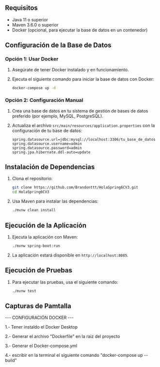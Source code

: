 ## Requisitos

- Java 11 o superior
- Maven 3.6.0 o superior
- Docker (opcional, para ejecutar la base de datos en un contenedor)

## Configuración de la Base de Datos

### Opción 1: Usar Docker

1. Asegúrate de tener Docker instalado y en funcionamiento.
2. Ejecuta el siguiente comando para iniciar la base de datos con Docker:

    ```sh
    docker-compose up -d
    ```

### Opción 2: Configuración Manual

1. Crea una base de datos en tu sistema de gestión de bases de datos preferido (por ejemplo, MySQL, PostgreSQL).
2. Actualiza el archivo `src/main/resources/application.properties` con la configuración de tu base de datos:

    ```properties
    spring.datasource.url=jdbc:mysql://localhost:3306/tu_base_de_datos
    spring.datasource.username=admin
    spring.datasource.password=admin
    spring.jpa.hibernate.ddl-auto=update
    ```

## Instalación de Dependencias

1. Clona el repositorio:

    ```sh
    git clone https://github.com/Brandonttt/HolaSpring6CV3.git
    cd HolaSpring6CV3
    ```

2. Usa Maven para instalar las dependencias:

    ```sh
    ./mvnw clean install
    ```

## Ejecución de la Aplicación

1. Ejecuta la aplicación con Maven:

    ```sh
    ./mvnw spring-boot:run
    ```

2. La aplicación estará disponible en `http://localhost:8085`.

## Ejecución de Pruebas

1. Para ejecutar las pruebas, usa el siguiente comando:

    ```sh
    ./mvnw test
    ```

## Capturas de Pamtalla
---  CONFIGURACIÓN DOCKER  ---

1.- Tener instaldo el Docker Desktop

2.- Generar el archivo "Dockerfile" en la raiz del proyecto

3.- Generar el Docker-compose.yml

4.- escribir en la terminal el siguiente comando "docker-compose up --build"
